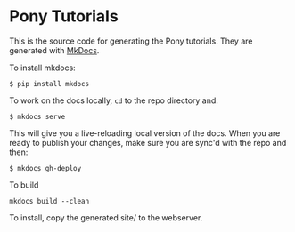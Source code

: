 # Pony Tutorials

This is the source code for generating the Pony tutorials. They are generated with [MkDocs](http://www.mkdocs.org).

To install mkdocs:

```
$ pip install mkdocs
```

To work on the docs locally, `cd` to the repo directory and:

```
$ mkdocs serve
```

This will give you a live-reloading local version of the docs. When you are ready to publish your changes, make sure you are sync'd with the repo and then:

```
$ mkdocs gh-deploy
```

To build
```
mkdocs build --clean
````

To install, copy the generated site/ to the webserver.
